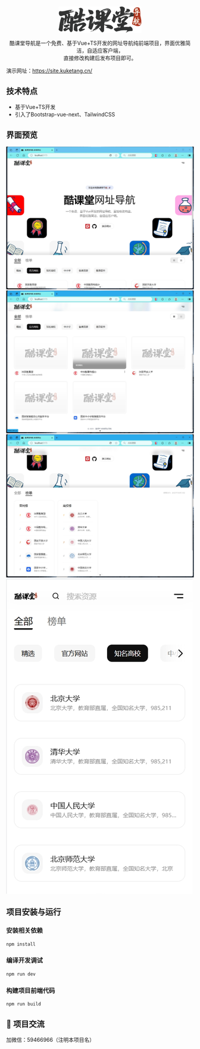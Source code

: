
<p align="center">
<img alt="logo" src="./src/assets/images/site-logo.png" height="70" />
</p>
<p align="center">
	酷课堂导航是一个免费、基于Vue+TS开发的网址导航纯前端项目，界面优雅简洁，自适应客户端，
	<br />直接修改构建后发布项目即可。
</p>

演示网址：https://site.kuketang.cn/

## 技术特点

- 基于Vue+TS开发
- 引入了Bootstrap-vue-next、TailwindCSS

## 界面预览

![image](./docs/1.png)
![image](./docs/2.png)
![image](./docs/3.png)
![image](./docs/m1.png)

## 项目安装与运行

### 安装相关依赖

```sh
npm install
```

### 编译开发调试

```sh
npm run dev
```

### 构建项目前端代码

```sh
npm run build
```

## 💬 项目交流

加微信：59466966（注明本项目名）
